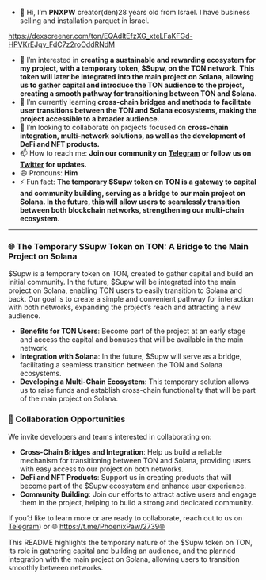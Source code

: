 
- 👋 Hi, I’m **PNXPW** creator(den)28 years old from Israel. I have business selling and installation parquet in Israel.

https://dexscreener.com/ton/EQAdltEfzXG_xteLFaKFGd-HPVKrEJqv_FdC7z2roOddRNdM

- 👀 I’m interested in **creating a sustainable and rewarding ecosystem for my project, with a temporary token, $Supw, on the TON network. This token will later be integrated into the main project on Solana, allowing us to gather capital and introduce the TON audience to the project, creating a smooth pathway for transitioning between TON and Solana.**
- 🌱 I’m currently learning **cross-chain bridges and methods to facilitate user transitions between the TON and Solana ecosystems, making the project accessible to a broader audience.**
- 💞️ I’m looking to collaborate on projects focused on **cross-chain integration, multi-network solutions, as well as the development of DeFi and NFT products.**
- 📫 How to reach me: **Join our community on [Telegram](https://t.me/PhoenixPaw) or follow us on [Twitter](https://x.com/PawPhoenixoff) for updates.**
- 😄 Pronouns: **Him**
- ⚡ Fun fact: **The temporary $Supw token on TON is a gateway to capital and community building, serving as a bridge to our main project on Solana. In the future, this will allow users to seamlessly transition between both blockchain networks, strengthening our multi-chain ecosystem.**

---

### 🌐 The Temporary $Supw Token on TON: A Bridge to the Main Project on Solana

$Supw is a temporary token on TON, created to gather capital and build an initial community. In the future, $Supw will be integrated into the main project on Solana, enabling TON users to easily transition to Solana and back. Our goal is to create a simple and convenient pathway for interaction with both networks, expanding the project’s reach and attracting a new audience.

- **Benefits for TON Users**: Become part of the project at an early stage and access the capital and bonuses that will be available in the main network.
- **Integration with Solana**: In the future, $Supw will serve as a bridge, facilitating a seamless transition between the TON and Solana ecosystems.
- **Developing a Multi-Chain Ecosystem**: This temporary solution allows us to raise funds and establish cross-chain functionality that will be part of the main project on Solana.

### 🤝 Collaboration Opportunities

We invite developers and teams interested in collaborating on:

- **Cross-Chain Bridges and Integration**: Help us build a reliable mechanism for transitioning between TON and Solana, providing users with easy access to our project on both networks.
- **DeFi and NFT Products**: Support us in creating products that will become part of the $Supw ecosystem and enhance user experience.
- **Community Building**: Join our efforts to attract active users and engage them in the project, helping to build a strong and dedicated community.

If you’d like to learn more or are ready to collaborate, reach out to us on [Telegram](https://t.me/PhoenixPaw)) or
🌐 https://t.me/PhoenixPaw/2739🌐




This README highlights the temporary nature of the $Supw token on TON, its role in gathering capital and building an audience, and the planned integration with the main project on Solana, allowing users to transition smoothly between networks.

<!---
PhoenixPaw/PhoenixPaw is a ✨ special ✨ repository because its `README.md` (this file) appears on your GitHub profile.
You can click the Preview link to take a look at your changes.
--->
